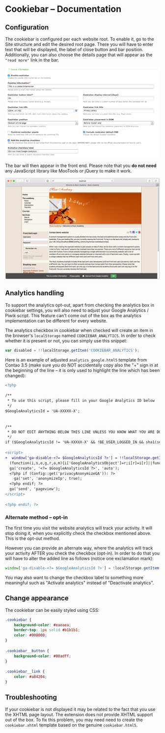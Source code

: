 # Cookiebar – Documentation

## Configuration

The cookiebar is configured per each website root. To enable it, go to the Site structure and edit the desired root page.
There you will have to enter text that will be displayed, the label of close button and bar position. Additionally,
you can also choose the details page that will appear as the `"read more"` link in the bar.

![](images/backend.png)

The bar will then appear in the front end. Please note that you **do not need** any JavaScript library like MooTools or
jQuery to make it work.

![](images/preview.png)

## Analytics handling

To support the analytics opt-out, apart from checking the analytics box in cookiebar settings, you will also need
to adjust your Google Analytics / Piwik script. This feature can't come out of the box as the analytics implementation
can be different for every website.

The analytics checkbox in cookiebar when checked will create an item in the browser's `localStorage`
named `COOKIEBAR_ANALYTICS`. In order to check whether it is present or not, you can simply use this snippet:

```js
var disabled = !!localStorage.getItem('COOKIEBAR_ANALYTICS');
```

Here is an example of adjusted `analytics_google.html5` template from Contao 3.5 (make sure you do NOT accidentally
copy also the "+" sign in at the beginning of the line – it is only used to highlight the line which has been changed):

```diff
<?php

/**
 * To use this script, please fill in your Google Analytics ID below
 */
$GoogleAnalyticsId = 'UA-XXXXX-X';


/**
 * DO NOT EDIT ANYTHING BELOW THIS LINE UNLESS YOU KNOW WHAT YOU ARE DOING!
 */
if ($GoogleAnalyticsId != 'UA-XXXXX-X' && !BE_USER_LOGGED_IN && sha1(session_id() . (!Config::get('disableIpCheck') ? Environment::get('ip') : '') . 'BE_USER_AUTH') != Input::cookie('BE_USER_AUTH')): ?>

<script>
+  window['ga-disable-<?= $GoogleAnalyticsId ?>'] = !!localStorage.getItem('COOKIEBAR_ANALYTICS');
  (function(i,s,o,g,r,a,m){i['GoogleAnalyticsObject']=r;i[r]=i[r]||function(){(i[r].q=i[r].q||[]).push(arguments)},i[r].l=1*new Date();a=s.createElement(o),m=s.getElementsByTagName(o)[0];a.async=1;a.src=g;m.parentNode.insertBefore(a,m)})(window,document,'script','https://www.google-analytics.com/analytics.js','ga');
  ga('create', '<?= $GoogleAnalyticsId ?>', 'auto');
  <?php if (Config::get('privacyAnonymizeGA')): ?>
    ga('set', 'anonymizeIp', true);
  <?php endif; ?>
  ga('send', 'pageview');
</script>

<?php endif; ?>

```

### Alternate method – opt-in

The first time you visit the website analytics will track your activity. It will stop doing it, when you explicitly
check the checkbox mentioned above. This is the opt-out method.

However you can provide an alternate way, where the analytics will track your activity AFTER you check the checkbox
(opt-in). In order to do that you will have to alter the added line as follows (notice one exclamation mark):

```js
window['ga-disable-<?= $GoogleAnalyticsId ?>'] = !localStorage.getItem('COOKIEBAR_ANALYTICS');
```

You may also want to change the checkbox label to something more meaningful such as "Activate analytics" instead of
"Deactivate analytics".

## Change appearance

The cookiebar can be easily styled using CSS:

```css
.cookiebar {
    background-color: #eaeaea;
    border-top: 1px solid #b1b1b1;
    color: #000000;
}

.cookiebar__button {
    background-color: #00adff;
}

.cookiebar__link {
    color: #a84204;
}
```

## Troubleshooting

If your cookiebar is not displayed it may be related to the fact that you use the XHTML page layout. The extension
does not provide XHTML support out of the box. To fix this problem, you may need need to create the `cookiebar.xhtml`
template based on the genuine `cookiebar.html5`.
